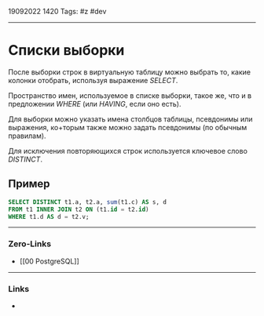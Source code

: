 19092022 1420
Tags: #z #dev

---
# Списки выборки

После выборки строк в виртуальную таблицу можно выбрать то, какие колонки отобрать, используя выражение *SELECT*.

Пространство имен, используемое в списке выборки, такое же, что и в предложении *WHERE* (или *HAVING*, если оно есть).

Для выборки можно указать имена столбцов таблицы, псевдонимы или выражения, ко+торым также можно задать псевдонимы (по обычным правилам).

Для исключения повторяющихся строк используется ключевое слово *DISTINCT*.

## Пример

```sql
SELECT DISTINCT t1.a, t2.a, sum(t1.c) AS s, d
FROM t1 INNER JOIN t2 ON (t1.id = t2.id)
WHERE t1.d AS d = t2.v;
```

---
### Zero-Links
- [[00 PostgreSQL]]

---
### Links
- 